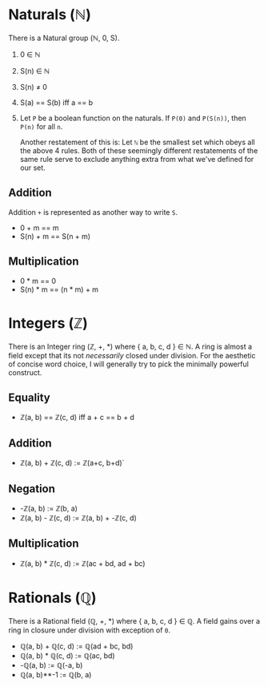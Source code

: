 # Naturals (ℕ)

There is a Natural group (ℕ, 0, S).

1. 0 ∈ ℕ
2. S(n) ∈ ℕ
3. S(n) ≠ 0
4. S(a) == S(b) iff a == b
5. Let `P` be a boolean function on the naturals. If `P(0)` and `P(S(n))`, then
   `P(n)` for all `n`.

   Another restatement of this is: Let `ℕ` be the smallest set which obeys all 
   the above 4 rules. Both of these seemingly different restatements of the same 
   rule serve to exclude anything extra from what we've defined for our set.

## Addition

Addition `+` is represented as another way to write `S`.

  * 0 + m == m
  * S(n) + m == S(n + m)

## Multiplication

  * 0 * m == 0
  * S(n) * m == (n * m) + m

# Integers (ℤ)

There is an Integer ring (ℤ, +, *) where { a, b, c, d } ∈ ℕ. A ring is almost a
field except that its not *necessarily* closed under division. For the aesthetic
of concise word choice, I will generally try to pick the minimally powerful 
construct.

## Equality

  * ℤ(a, b) == ℤ(c, d) iff a + c == b + d

## Addition

  * ℤ(a, b) + ℤ(c, d) := ℤ(a+c, b+d)`

## Negation

  * -ℤ(a, b) := ℤ(b, a)
  * ℤ(a, b) - ℤ(c, d) := ℤ(a, b) + -ℤ(c, d)

## Multiplication

  * ℤ(a, b) * ℤ(c, d) := ℤ(ac + bd, ad + bc)

# Rationals (ℚ)

There is a Rational field (ℚ, +, *) where { a, b, c, d } ∈ ℚ. A field gains 
over a ring in closure under division with exception of `0`.

  * ℚ(a, b) + ℚ(c, d) := ℚ(ad + bc, bd)
  * ℚ(a, b) * ℚ(c, d) := ℚ(ac, bd)
  * -ℚ(a, b) := ℚ(-a, b)
  * ℚ(a, b)**-1 := ℚ(b, a)
